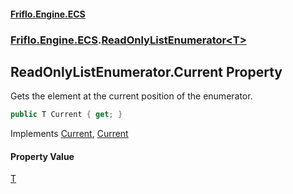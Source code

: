 #### [Friflo.Engine.ECS](index.md 'index')
### [Friflo.Engine.ECS](Friflo.Engine.ECS.md 'Friflo.Engine.ECS').[ReadOnlyListEnumerator&lt;T&gt;](ReadOnlyListEnumerator_T_.md 'Friflo.Engine.ECS.ReadOnlyListEnumerator<T>')

## ReadOnlyListEnumerator<T>.Current Property

Gets the element at the current position of the enumerator.

```csharp
public T Current { get; }
```

Implements [Current](https://docs.microsoft.com/en-us/dotnet/api/System.Collections.Generic.IEnumerator-1.Current 'System.Collections.Generic.IEnumerator`1.Current'), [Current](https://docs.microsoft.com/en-us/dotnet/api/System.Collections.IEnumerator.Current 'System.Collections.IEnumerator.Current')

#### Property Value
[T](ReadOnlyListEnumerator_T_.md#Friflo.Engine.ECS.ReadOnlyListEnumerator_T_.T 'Friflo.Engine.ECS.ReadOnlyListEnumerator<T>.T')